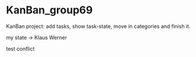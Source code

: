 # KanBan_group69
KanBan project: add tasks, show task-state, move in categories and finish it.

my state -> Klaus Werner

test conflict

